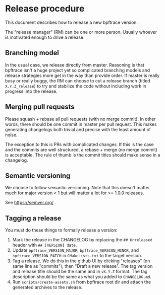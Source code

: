 # Release procedure

This document describes how to release a new bpftrace version.

The "release manager" (RM) can be one or more person. Usually whoever is motivated
enough to drive a release.

## Branching model

In the usual case, we release directly from master. Reasoning is that bpftrace
isn't a huge project yet so complicated branching models and release strategies
more get in the way than provide order. If master is really busy or really buggy,
the RM can choose to cut a release branch (titled `X.Y.Z_release`) to try and
stabilize the code without including work in progress into the release.

## Merging pull requests

Please squash + rebase all pull requests (with no merge commit). In other words,
there should be one commit in master per pull request. This makes generating
changelogs both trivial and precise with the least amount of noise.

The exception to this is PRs with complicated changes. If this is the case and
the commits are well structured, a rebase + merge (no merge commit) is acceptable.
The rule of thumb is the commit titles should make sense in a changelog.

## Semantic versioning

We choose to follow semantic versioning. Note that this doesn't matter much for
major version < 1 but will matter a lot for >= 1.0.0 releases.

See https://semver.org/ .

## Tagging a release

You must do these things to formally release a version:

1. Mark the release in the CHANGELOG by replacing the `## Unreleased` header
   with `## [VERSION] date`.
1. Update `bpftrace_VERSION_MAJOR`, `bpftrace_VERSION_MINOR`, and
   `bpftrace_VERSION_PATCH` in `CMakeLists.txt` to the target version.
1. Tag a release. We do this in the github UI by clicking "releases" (on same line
   as "commits"), then "Draft a new release". The tag version and release title
   should be the same and in `vX.Y.Z` format. The tag description should
   be the same as what you added to `CHANGELOG.md`.
1. Run `scripts/create-assets.sh` from bpftrace root dir and attach the
   generated archives to the release.
